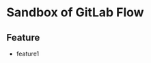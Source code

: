 Sandbox of GitLab Flow
========================================

Feature
----------------------------------------
* feature1
